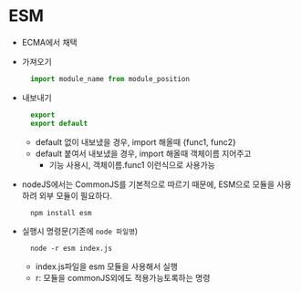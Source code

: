 # ESM

* ECMA에서 채택
* 가져오기  

  ```javascript
    import module_name from module_position
  ```

* 내보내기

  ```javascript
    export
    export default
  ```

  * default 없이 내보냈을 경우, import 해올때 {func1, func2}
  * default 붙여서 내보냈을 경우, import 해올때 객체이름 지어주고
    * 기능 사용시, 객체이름.func1 이런식으로 사용가능

* nodeJS에서는 CommonJS를 기본적으로 따르기 때문에, ESM으로 모듈을 사용하려 외부 모듈이 필요하다.

  ```text
    npm install esm
  ```

* 실행시 명령문\(기존에 `node 파일명`\)

  ```text
    node -r esm index.js
  ```

  * index.js파일을 esm 모듈을 사용해서 실행
  * r: 모듈을 commonJS외에도 적용가능토록하는 명령


